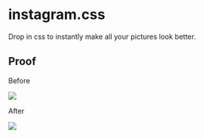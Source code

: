 # instagram.css

Drop in css to instantly make all your pictures look better.

## Proof
Before

![](http://i.imgur.com/a81hrai.jpg)

After

![](http://i.imgur.com/K75DgDB.jpg)
